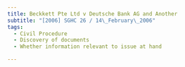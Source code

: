 ```yaml
---
title: Beckkett Pte Ltd v Deutsche Bank AG and Another 
subtitle: "[2006] SGHC 26 / 14\_February\_2006"
tags:
  - Civil Procedure
  - Discovery of documents
  - Whether information relevant to issue at hand

---
```


